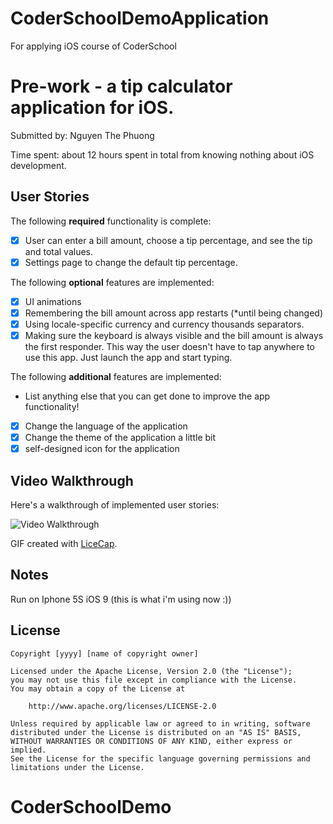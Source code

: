 # CoderSchoolDemoApplication
For applying iOS course of CoderSchool

# Pre-work - a tip calculator application for iOS.

Submitted by: Nguyen The Phuong

Time spent: about 12 hours spent in total from knowing nothing about iOS development.

## User Stories
 

The following **required** functionality is complete:

* [x] User can enter a bill amount, choose a tip percentage, and see the tip and total values.
* [x] Settings page to change the default tip percentage.

The following **optional** features are implemented:
* [x] UI animations
* [x] Remembering the bill amount across app restarts (*until being changed)
* [x] Using locale-specific currency and currency thousands separators.
* [x] Making sure the keyboard is always visible and the bill amount is always the first responder. This way the user doesn't have to tap anywhere to use this app. Just launch the app and start typing.

The following **additional** features are implemented:

- List anything else that you can get done to improve the app functionality!
* [x] Change the language of the application
* [x] Change the theme of the application a little bit
* [x] self-designed icon for the application

## Video Walkthrough 


Here's a walkthrough of implemented user stories:

![Video Walkthrough](walkthrough.gif)

GIF created with [LiceCap](http://www.cockos.com/licecap/).

## Notes
Run on Iphone 5S iOS 9 (this is what i'm using now :))

## License

    Copyright [yyyy] [name of copyright owner]

    Licensed under the Apache License, Version 2.0 (the "License");
    you may not use this file except in compliance with the License.
    You may obtain a copy of the License at

        http://www.apache.org/licenses/LICENSE-2.0

    Unless required by applicable law or agreed to in writing, software
    distributed under the License is distributed on an "AS IS" BASIS,
    WITHOUT WARRANTIES OR CONDITIONS OF ANY KIND, either express or implied.
    See the License for the specific language governing permissions and
    limitations under the License.
# CoderSchoolDemo
